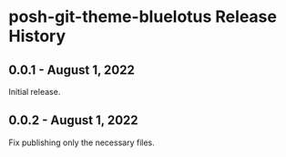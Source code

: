 # posh-git-theme-bluelotus Release History

## 0.0.1 - August 1, 2022

Initial release.

## 0.0.2 - August 1, 2022

Fix publishing only the necessary files.
